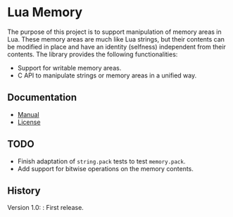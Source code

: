 Lua Memory
==========

The purpose of this project is to support manipulation of memory areas in Lua.
These memory areas are much like Lua strings, but their contents can be modified in place and have an identity (selfness) independent from their contents.
The library provides the following functionalities:

- Support for writable memory areas.
- C API to manipulate strings or memory areas in a unified way.

Documentation
-------------

- [Manual](doc/manual.md)
- [License](LICENSE)

TODO
----

- Finish adaptation of `string.pack` tests to test `memory.pack`.
- Add support for bitwise operations on the memory contents.

History
-------

Version 1.0:
:	First release.

